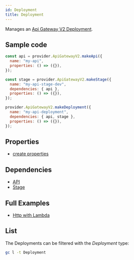 ```yaml
---
id: Deployment
title: Deployment
---
```


Manages an [Api Gateway V2 Deployment](https://console.aws.amazon.com/apigateway/main/apis).

## Sample code

```js
const api = provider.ApiGatewayV2.makeApi({
  name: "my-api",
  properties: () => ({}),
});

const stage = provider.ApiGatewayV2.makeStage({
  name: "my-api-stage-dev",
  dependencies: { api },
  properties: () => ({}),
});

provider.ApiGatewayV2.makeDeployment({
  name: "my-api-deployment",
  dependencies: { api, stage },
  properties: () => ({}),
});
```

## Properties

- [create properties](https://docs.aws.amazon.com/AWSJavaScriptSDK/latest/AWS/ApiGatewayV2.html#createDeployment-property)

## Dependencies

- [API](./Api.md)
- [Stage](./Stage.md)

## Full Examples

- [Http with Lambda](https://github.com/grucloud/grucloud/tree/main/examples/aws/api-gateway-v2/http-lambda)

## List

The Deployments can be filtered with the _Deployment_ type:

```sh
gc l -t Deployment
```

```txt

```
